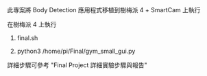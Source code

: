 此專案將 Body Detection 應用程式移植到樹梅派 4 + SmartCam 上執行



在樹梅派 4 上執行 

1. final.sh

2. python3 /home/pi/Final/gym_small_gui.py

詳細步驟可參考 "Final Project 詳細實驗步驟與報告"